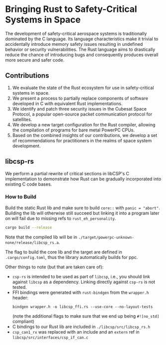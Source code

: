 # Bringing Rust to Safety-Critical Systems in Space

The development of safety-critical aerospace systems
is traditionally dominated by the C language. Its language characteristics make it trivial to accidentally introduce memory safety
issues resulting in undefined behavior or security vulnerabilities.
The Rust language aims to drastically reduce the chance of
introducing bugs and consequently produces overall more secure
and safer code.

## Contributions
1. We evaluate the state of the Rust ecosystem for use in
safety-critical systems in space.
2. We present a process to partially replace components
of software developed in C with equivalent Rust implementations.
3. We identify and patch three security issues in the
Cubesat Space Protocol, a popular open-source packet
communication protocol for satellites.
4. We develop a new target configuration for the Rust
compiler, allowing the compilation of programs for bare
metal PowerPC CPUs.
5. Based on the combined insights of our contributions,
we develop a set of recommendations for practitioners
in the realms of space system development.

## libcsp-rs
We perform a partial rewrite of critical sections in libCSP's C implementation to demonstrate how Rust can be gradually incorporated into existing C code bases.

### How to Build
Build the static Rust lib and make sure to build `core::` with `panic = "abort"`.
Building the lib will otherwise still succeed but linking it into a program later on will fail due to
missing refs to `rust_eh_personality`.
```bash
cargo build --release
```

Note that the compiled lib will be in `./target/powerpc-unknown-none/release/libcsp_rs.a`.

The flag to build the core lib and the target are defined in `.cargo/config.toml`, thus the library automatically builds for ppc.

Other things to note (but that are taken care of):
- `csp-rs` is intended to be used as part of `libcsp`, i.e., you should link against `libcsp` as a dependency. 
    Linking directly against `csp-rs` is not tested.
- FFI bindings were generated with `rust-bindgen` from the `wrapper.h` header:
    ```
    bindgen wrapper.h -o libcsp_ffi.rs --use-core --no-layout-tests
    ```
    (note the additional flags to make sure that we end up being `#![no_std]` compliant)
- C bindings to our Rust lib are included in `./libcsp/src/libcsp_rs.h`
- `csp_can1_rx` was replaced with an include and an `extern` ref in `libcsp/src/interfaces/csp_if_can.c`
